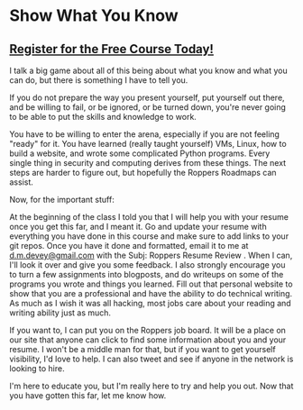 # Show What You Know
##  [Register for the Free Course Today!](https://www.roppers.org/courses/fundamentals)
I talk a big game about all of this being about what you know and what you can do, but there is something I have to tell you.

If you do not prepare the way you present yourself, put yourself out there, and be willing to fail, or be ignored, or be turned down, you're never going to be able to put the skills and knowledge to work. 

You have to be willing to enter the arena, especially if you are not feeling "ready" for it. You have learned (really taught yourself) VMs, Linux, how to build a website, and wrote some complicated Python programs. Every single thing in security and computing derives from these things. The next steps are harder to figure out, but hopefully the Roppers Roadmaps can assist. 

Now, for the important stuff: 

At the beginning of the class I told you that I will help you with your resume once you get this far, and I meant it. Go and update your resume with everything you have done in this course and make sure to add links to your git repos. Once you have it done and formatted, email it to me at d.m.devey@gmail.com with the Subj: Roppers Resume Review . When I can, I'll look it over and give you some feedback. I also strongly encourage you to turn a few assignments into blogposts, and do writeups on some of the programs you wrote and things you learned. Fill out that personal website to show that you are a professional and have the ability to do technical writing. As much as I wish it was all hacking, most jobs care about your reading and writing ability just as much.

If you want to, I can put you on the Roppers job board. It will be a place on our site that anyone can click to find some information about you and your resume. I won't be a middle man for that, but if you want to get yourself visibility, I'd love to help. I can also tweet and see if anyone in the network is looking to hire. 

I'm here to educate you, but I'm really here to try and help you out. Now that you have gotten this far, let me know how. 


